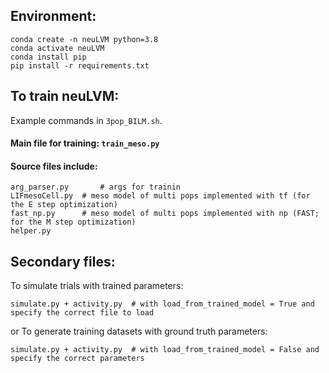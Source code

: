 ## Environment: 

```
conda create -n neuLVM python=3.8
conda activate neuLVM
conda install pip
pip install -r requirements.txt
```

## To train neuLVM:
Example commands in `3pop_BILM.sh`. 


#### Main file for training: `train_meso.py`

#### Source files include:
```
arg_parser.py 		# args for trainin
LIFmesoCell.py 	# meso model of multi pops implemented with tf (for the E step optimization)
fast_np.py 		# meso model of multi pops implemented with np (FAST; for the M step optimization)
helper.py		
```

## Secondary files:
To simulate trials with trained parameters:

`simulate.py + activity.py 	# with load_from_trained_model = True and specify the correct file to load`

or To generate training datasets with ground truth parameters:  

`simulate.py + activity.py 	# with load_from_trained_model = False and specify the correct parameters`

